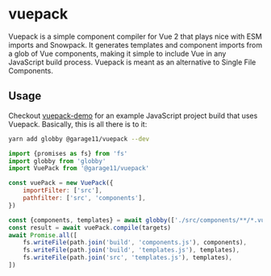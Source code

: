 # vuepack

Vuepack is a simple component compiler for Vue 2 that plays nice
with ESM imports and Snowpack. It generates templates and component
imports from a glob of Vue components, making it simple to include Vue
in any JavaScript build process. Vuepack is meant as an alternative to
Single File Components.

## Usage

Checkout [vuepack-demo](https://github.com/open-voip-alliance/ca11/blob/master/cli.js)
for an example JavaScript project build that uses Vuepack. Basically,
this is all there is to it:

```bash
yarn add globby @garage11/vuepack --dev
```

```javascript
import {promises as fs} from 'fs'
import globby from 'globby'
import VuePack from '@garage11/vuepack'

const vuePack = new VuePack({
    importFilter: ['src'],
    pathfilter: ['src', 'components'],
})

const {components, templates} = await globby(['./src/components/**/*.vue'])
const result = await vuePack.compile(targets)
await Promise.all([
    fs.writeFile(path.join('build', 'components.js'), components),
    fs.writeFile(path.join('build', 'templates.js'), templates),
    fs.writeFile(path.join('src', 'templates.js'), templates),
])
```
